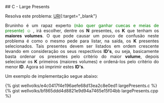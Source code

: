  <div id="large">
 
 </div>
## C - Large Presents

Resolva este problema:
[URI][uri-2720]{:target="_blank"}


<p align="justify">
Bruninho é um rapaz experto <font color="green"> (não quer ganhar cuecas e meias de presente)  &#9786; </font>, irá escolher, dentre os <b>N</b> presentes, os <b>K</b> que tenham os <b>maiores volumes</b>. O que pode causar um pouco de confusão neste problema é como o mesmo pede para listar, na saída, os <b>K</b> presentes selecionados. Tais presentes devem ser listados em ordem crescente levando em consideração os seus respectivos <b>ID's</b>, ou seja, basicamente basta ordenar os presentes pelo critério do maior <b>volume</b>, depois selecionar os <b>K</b> primeiros (maiores volumes) e ordená-los pelo critério do menor <b>ID</b>. Agora só imprimir estes <b>ID's</b>.
</p>

Um exemplo de implementação segue abaixo:

{% gist wellvolks/e4c0417f4e196aefe68d13ea2c8e0ed1 largePresents.c %}
{% gist wellvolks/bf865ddd4d8821e9d94a7465e15f04bb largePresents.cpp %}

[uri-2720]:		https://www.urionlinejudge.com.br/judge/pt/problems/view/2720
